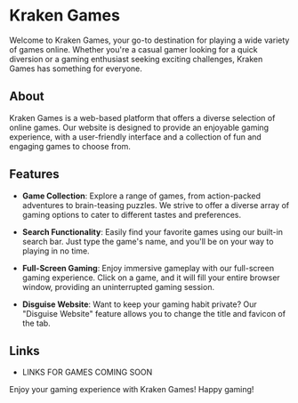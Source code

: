 # Kraken Games

Welcome to Kraken Games, your go-to destination for playing a wide variety of games online. Whether you're a casual gamer looking for a quick diversion or a gaming enthusiast seeking exciting challenges, Kraken Games has something for everyone.

## About

Kraken Games is a web-based platform that offers a diverse selection of online games. Our website is designed to provide an enjoyable gaming experience, with a user-friendly interface and a collection of fun and engaging games to choose from.

## Features

- **Game Collection**: Explore a range of games, from action-packed adventures to brain-teasing puzzles. We strive to offer a diverse array of gaming options to cater to different tastes and preferences.

- **Search Functionality**: Easily find your favorite games using our built-in search bar. Just type the game's name, and you'll be on your way to playing in no time.

- **Full-Screen Gaming**: Enjoy immersive gameplay with our full-screen gaming experience. Click on a game, and it will fill your entire browser window, providing an uninterrupted gaming session.

- **Disguise Website**: Want to keep your gaming habit private? Our "Disguise Website" feature allows you to change the title and favicon of the tab.

## Links

- LINKS FOR GAMES COMING SOON

Enjoy your gaming experience with Kraken Games! Happy gaming!

